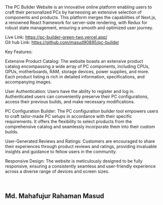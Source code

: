 The PC Builder Website is an innovative online platform enabling users to craft their personalized PCs by harnessing an extensive selection of components and products. This platform merges the capabilities of Next.js, a renowned React framework for server-side rendering, with Redux for robust state management, ensuring a smooth and optimized user journey.

Live Link: https://pc-builder-green-two.vercel.app/ <br/>
Git hub Link: https://github.com/masud90895/pc-builder

Key Features:

Extensive Product Catalog: The website boasts an extensive product catalog encompassing a wide array of PC components, including CPUs, GPUs, motherboards, RAM, storage devices, power supplies, and more. Each product listing is rich in detailed information, specifications, and accompanying images.

User Authentication: Users have the ability to register and log in. Authenticated users can conveniently preserve their PC configurations, access their previous builds, and make necessary modifications.

PC Configuration Builder: The PC configuration builder tool empowers users to craft tailor-made PC setups in accordance with their specific requirements. It offers the flexibility to select products from the comprehensive catalog and seamlessly incorporate them into their custom builds.

User-Generated Reviews and Ratings: Customers are encouraged to share their experiences through product reviews and ratings, providing invaluable insights and guidance to fellow users in the community.

Responsive Design: The website is meticulously designed to be fully responsive, ensuring a consistently seamless and user-friendly experience across a diverse range of devices and screen sizes.


<br/>

<h2>Md. Mahafujur Rahaman Masud</h3>